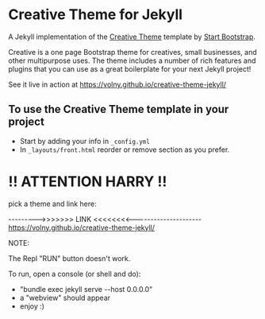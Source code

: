 # Creative Theme for Jekyll

A Jekyll implementation of the [Creative Theme](http://startbootstrap.com/template-overviews/creative/) template by [Start Bootstrap](http://startbootstrap.com).

Creative is a one page Bootstrap theme for creatives, small businesses, and other multipurpose uses.
The theme includes a number of rich features and plugins that you can use as a great boilerplate for your next Jekyll project! 

See it live in action at <https://volny.github.io/creative-theme-jekyll/>

## To use the Creative Theme template in your project

- Start by adding your info in `_config.yml`
- In `_layouts/front.html` reorder or remove section as you prefer.



# !! ATTENTION HARRY !!
pick a theme and link here:

--------->>>>>>>    LINK <<<<<<<<---------------------
https://volny.github.io/creative-theme-jekyll/

NOTE:

The Repl "RUN" button doesn't work.

To run, open a console (or shell and do):
* "bundle exec jekyll serve --host 0.0.0.0"
* a "webview" should appear
* enjoy :)